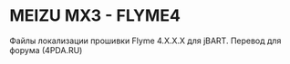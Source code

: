 MEIZU MX3 - FLYME4
============

Файлы локализации прошивки Flyme 4.X.X.X для jBART. Перевод для форума (4PDA.RU)
